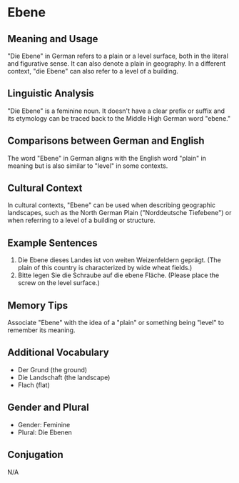 # Ebene
## Meaning and Usage
"Die Ebene" in German refers to a plain or a level surface, both in the literal and figurative sense. It can also denote a plain in geography. In a different context, "die Ebene" can also refer to a level of a building.

## Linguistic Analysis
"Die Ebene" is a feminine noun. It doesn't have a clear prefix or suffix and its etymology can be traced back to the Middle High German word "ebene."

## Comparisons between German and English
The word "Ebene" in German aligns with the English word "plain" in meaning but is also similar to "level" in some contexts.

## Cultural Context
In cultural contexts, "Ebene" can be used when describing geographic landscapes, such as the North German Plain ("Norddeutsche Tiefebene") or when referring to a level of a building or structure.

## Example Sentences
1. Die Ebene dieses Landes ist von weiten Weizenfeldern geprägt. (The plain of this country is characterized by wide wheat fields.)
2. Bitte legen Sie die Schraube auf die ebene Fläche. (Please place the screw on the level surface.)

## Memory Tips
Associate "Ebene" with the idea of a "plain" or something being "level" to remember its meaning.

## Additional Vocabulary
- Der Grund (the ground)
- Die Landschaft (the landscape)
- Flach (flat)

## Gender and Plural
- Gender: Feminine
- Plural: Die Ebenen

## Conjugation
N/A